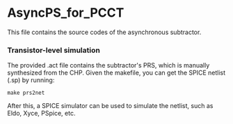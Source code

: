 # AsyncPS_for_PCCT
This file contains the source codes of the asynchronous subtractor.

### Transistor-level simulation
The provided .act file contains the subtractor's PRS, which is manually synthesized from the CHP. Given the makefile, you can get the SPICE netlist (.sp) by running:

```
make prs2net
```

After this, a SPICE simulator can be used to simulate the netlist, such as Eldo, Xyce, PSpice, etc.

